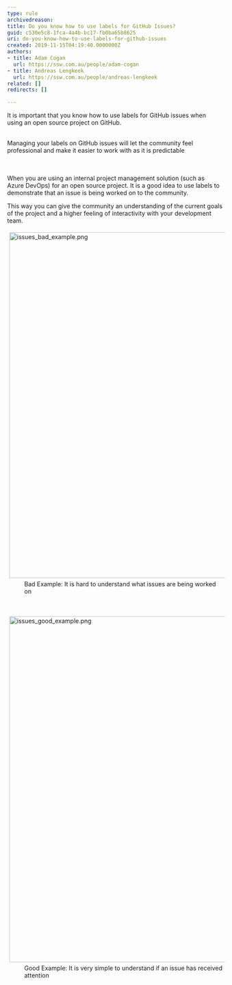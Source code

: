 ```yaml
---
type: rule
archivedreason: 
title: Do you know how to use labels for GitHub Issues?
guid: c530e5c8-1fca-4a4b-bc17-fb0ba65b8625
uri: do-you-know-how-to-use-labels-for-github-issues
created: 2019-11-15T04:19:40.0000000Z
authors:
- title: Adam Cogan
  url: https://ssw.com.au/people/adam-cogan
- title: Andreas Lengkeek
  url: https://ssw.com.au/people/andreas-lengkeek
related: []
redirects: []

---
```



​It is important that you know how to use labels for GitHub issues when using an open source project on GitHub.<br><div><br></div><div>Managing your labels&#160;on GitHub issues will let the community feel professional and make it easier to work with as it is predictable<br></div>
<br><excerpt class='endintro'></excerpt><br>
<dl class="badImage">When you are using an internal project management solution (such as Azure DevOps) for an open source project. It is a good idea to use labels to demonstrate that an issue is being worked on to the community.<br></dl><dl class="badImage">This way you can give the community an understanding of the current goals of the project and a higher feeling of interactivity with your development team.​<br></dl><dl class="badImage"><img src="/Pages/issues_bad_example.png" alt="issues_bad_example.png" style="margin&#58;5px;width&#58;808px;" /><dd class="ssw15-rteElement-FigureBad">​​​Bad Example&#58; It is hard to understand what issues are being worked on</dd></dl><p class="ssw15-rteElement-P">​​<br></p><dl class="goodImage"> 
   <img src="/SiteAssets/do-you-know-how-to-use-tags-for-github-issues/issues_good_example.png" alt="issues_good_example.png" style="margin&#58;5px;width&#58;808px;" /><dd class="ssw15-rteElement-FigureGood">​​Good Example&#58; It is very simple to understand if an issue has received attention</dd></dl><p>​<br><br></p>



